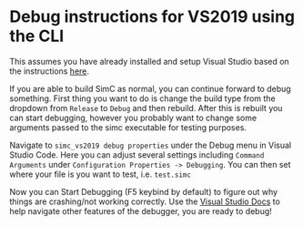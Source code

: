 # Debug instructions for VS2019 using the CLI
This assumes you have already installed and setup Visual Studio based on the instructions [here](https://github.com/simulationcraft/simc/wiki/HowToBuild).

If you are able to build SimC as normal, you can continue forward to debug something. First thing you want to do is change the build type from the dropdown from `Release` to `Debug` and then rebuild. After this is rebuilt you can start debugging, however you probably want to change some arguments passed to the simc executable for testing purposes. 

Navigate to `simc_vs2019 debug properties` under the Debug menu in Visual Studio Code. Here you can adjust several settings including `Command Arguments` under `Configuration Properties -> Debugging`. You can then set where your file is you want to test, i.e. `test.simc`

Now you can Start Debugging (F5 keybind by default) to figure out why things are crashing/not working correctly. Use the [Visual Studio Docs](https://docs.microsoft.com/en-us/visualstudio/debugger/navigating-through-code-with-the-debugger?view=vs-2019) to help navigate other features of the debugger, you are ready to debug!